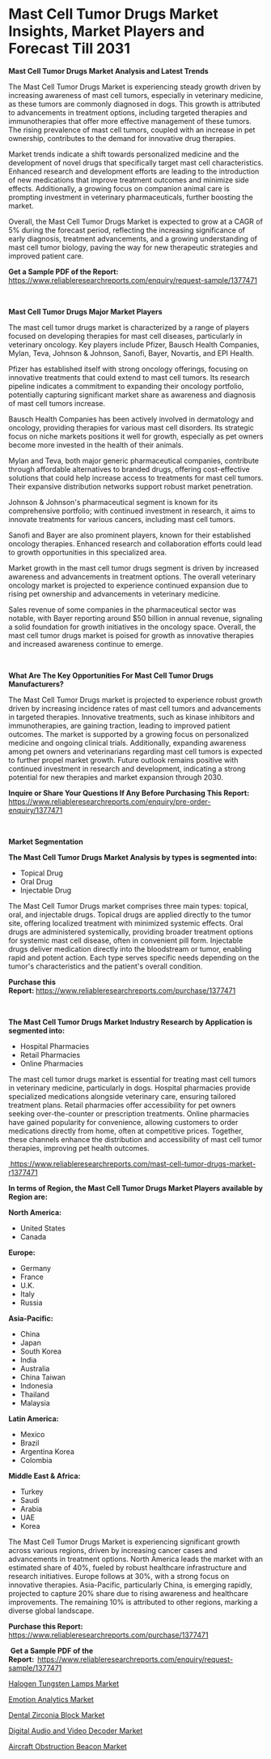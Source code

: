 <p><h1>Mast Cell Tumor Drugs Market Insights, Market Players and Forecast Till 2031</h1></p><p><strong>Mast Cell Tumor Drugs Market Analysis and Latest Trends</strong></p>
<p><p>The Mast Cell Tumor Drugs Market is experiencing steady growth driven by increasing awareness of mast cell tumors, especially in veterinary medicine, as these tumors are commonly diagnosed in dogs. This growth is attributed to advancements in treatment options, including targeted therapies and immunotherapies that offer more effective management of these tumors. The rising prevalence of mast cell tumors, coupled with an increase in pet ownership, contributes to the demand for innovative drug therapies.</p><p>Market trends indicate a shift towards personalized medicine and the development of novel drugs that specifically target mast cell characteristics. Enhanced research and development efforts are leading to the introduction of new medications that improve treatment outcomes and minimize side effects. Additionally, a growing focus on companion animal care is prompting investment in veterinary pharmaceuticals, further boosting the market.</p><p>Overall, the Mast Cell Tumor Drugs Market is expected to grow at a CAGR of 5% during the forecast period, reflecting the increasing significance of early diagnosis, treatment advancements, and a growing understanding of mast cell tumor biology, paving the way for new therapeutic strategies and improved patient care.</p></p>
<p><strong>Get a Sample PDF of the Report:&nbsp;</strong> <a href="https://www.reliableresearchreports.com/enquiry/request-sample/1377471?utm_campaign=123&utm_medium=2&utm_source=Github&utm_content=ia&utm_term=24102024&utm_id=mast-cell-tumor-drugs">https://www.reliableresearchreports.com/enquiry/request-sample/1377471</a></p>
<p>&nbsp;</p>
<p><strong>Mast Cell Tumor Drugs Major Market Players</strong></p>
<p><p>The mast cell tumor drugs market is characterized by a range of players focused on developing therapies for mast cell diseases, particularly in veterinary oncology. Key players include Pfizer, Bausch Health Companies, Mylan, Teva, Johnson & Johnson, Sanofi, Bayer, Novartis, and EPI Health.</p><p>Pfizer has established itself with strong oncology offerings, focusing on innovative treatments that could extend to mast cell tumors. Its research pipeline indicates a commitment to expanding their oncology portfolio, potentially capturing significant market share as awareness and diagnosis of mast cell tumors increase.</p><p>Bausch Health Companies has been actively involved in dermatology and oncology, providing therapies for various mast cell disorders. Its strategic focus on niche markets positions it well for growth, especially as pet owners become more invested in the health of their animals.</p><p>Mylan and Teva, both major generic pharmaceutical companies, contribute through affordable alternatives to branded drugs, offering cost-effective solutions that could help increase access to treatments for mast cell tumors. Their expansive distribution networks support robust market penetration.</p><p>Johnson & Johnson's pharmaceutical segment is known for its comprehensive portfolio; with continued investment in research, it aims to innovate treatments for various cancers, including mast cell tumors.</p><p>Sanofi and Bayer are also prominent players, known for their established oncology therapies. Enhanced research and collaboration efforts could lead to growth opportunities in this specialized area.</p><p>Market growth in the mast cell tumor drugs segment is driven by increased awareness and advancements in treatment options. The overall veterinary oncology market is projected to experience continued expansion due to rising pet ownership and advancements in veterinary medicine.</p><p>Sales revenue of some companies in the pharmaceutical sector was notable, with Bayer reporting around $50 billion in annual revenue, signaling a solid foundation for growth initiatives in the oncology space. Overall, the mast cell tumor drugs market is poised for growth as innovative therapies and increased awareness continue to emerge.</p></p>
<p>&nbsp;</p>
<p><strong>What Are The Key Opportunities For Mast Cell Tumor Drugs Manufacturers?</strong></p>
<p><p>The Mast Cell Tumor Drugs market is projected to experience robust growth driven by increasing incidence rates of mast cell tumors and advancements in targeted therapies. Innovative treatments, such as kinase inhibitors and immunotherapies, are gaining traction, leading to improved patient outcomes. The market is supported by a growing focus on personalized medicine and ongoing clinical trials. Additionally, expanding awareness among pet owners and veterinarians regarding mast cell tumors is expected to further propel market growth. Future outlook remains positive with continued investment in research and development, indicating a strong potential for new therapies and market expansion through 2030.</p></p>
<p><strong>Inquire or Share Your Questions If Any Before Purchasing This Report:</strong> <a href="https://www.reliableresearchreports.com/enquiry/pre-order-enquiry/1377471?utm_campaign=123&utm_medium=2&utm_source=Github&utm_content=ia&utm_term=24102024&utm_id=mast-cell-tumor-drugs">https://www.reliableresearchreports.com/enquiry/pre-order-enquiry/1377471</a></p>
<p>&nbsp;</p>
<p><strong>Market Segmentation</strong></p>
<p><strong>The Mast Cell Tumor Drugs Market Analysis by types is segmented into:</strong></p>
<p><ul><li>Topical Drug</li><li>Oral Drug</li><li>Injectable Drug</li></ul></p>
<p><p>The Mast Cell Tumor Drugs market comprises three main types: topical, oral, and injectable drugs. Topical drugs are applied directly to the tumor site, offering localized treatment with minimized systemic effects. Oral drugs are administered systemically, providing broader treatment options for systemic mast cell disease, often in convenient pill form. Injectable drugs deliver medication directly into the bloodstream or tumor, enabling rapid and potent action. Each type serves specific needs depending on the tumor's characteristics and the patient's overall condition.</p></p>
<p><strong>Purchase this Report:&nbsp;</strong><a href="https://www.reliableresearchreports.com/purchase/1377471?utm_campaign=123&utm_medium=2&utm_source=Github&utm_content=ia&utm_term=24102024&utm_id=mast-cell-tumor-drugs">https://www.reliableresearchreports.com/purchase/1377471</a></p>
<p>&nbsp;</p>
<p><strong>The Mast Cell Tumor Drugs Market Industry Research by Application is segmented into:</strong></p>
<p><ul><li>Hospital Pharmacies</li><li>Retail Pharmacies</li><li>Online Pharmacies</li></ul></p>
<p><p>The mast cell tumor drugs market is essential for treating mast cell tumors in veterinary medicine, particularly in dogs. Hospital pharmacies provide specialized medications alongside veterinary care, ensuring tailored treatment plans. Retail pharmacies offer accessibility for pet owners seeking over-the-counter or prescription treatments. Online pharmacies have gained popularity for convenience, allowing customers to order medications directly from home, often at competitive prices. Together, these channels enhance the distribution and accessibility of mast cell tumor therapies, improving pet health outcomes.</p></p>
<p><a href="https://www.reliableresearchreports.com/mast-cell-tumor-drugs-market-r1377471?utm_campaign=123&utm_medium=2&utm_source=Github&utm_content=ia&utm_term=24102024&utm_id=mast-cell-tumor-drugs">&nbsp;https://www.reliableresearchreports.com/mast-cell-tumor-drugs-market-r1377471</a></p>
<p><strong>In terms of Region, the Mast Cell Tumor Drugs Market Players available by Region are:</strong></p>
<p>
    <p> <strong> North America: </strong>
        <ul>
            <li>United States</li>
            <li>Canada</li>
        </ul>
        </p> 
    <p> <strong> Europe: </strong>
        <ul>
            <li>Germany</li>
            <li>France</li>
            <li>U.K.</li>
            <li>Italy</li>
            <li>Russia</li>
        </ul>
        </p> 
    <p> <strong> Asia-Pacific: </strong>
        <ul>
            <li>China</li>
            <li>Japan</li>
            <li>South Korea</li>
            <li>India</li>
            <li>Australia</li>
            <li>China Taiwan</li>
            <li>Indonesia</li>
            <li>Thailand</li>
            <li>Malaysia</li>
        </ul>
        </p> 
    <p> <strong> Latin America: </strong>
        <ul>
            <li>Mexico</li>
            <li>Brazil</li>
            <li>Argentina Korea</li>
            <li>Colombia</li>
        </ul>
        </p> 
    <p> <strong> Middle East & Africa: </strong>
        <ul>
            <li>Turkey</li>
            <li>Saudi</li>
            <li>Arabia</li>
            <li>UAE</li>
            <li>Korea</li>
        </ul>
    </p>
    </p>
<p><p>The Mast Cell Tumor Drugs Market is experiencing significant growth across various regions, driven by increasing cancer cases and advancements in treatment options. North America leads the market with an estimated share of 40%, fueled by robust healthcare infrastructure and research initiatives. Europe follows at 30%, with a strong focus on innovative therapies. Asia-Pacific, particularly China, is emerging rapidly, projected to capture 20% share due to rising awareness and healthcare improvements. The remaining 10% is attributed to other regions, marking a diverse global landscape.</p></p>
<p><strong>Purchase this Report: </strong><a href="https://www.reliableresearchreports.com/purchase/1377471?utm_campaign=123&utm_medium=2&utm_source=Github&utm_content=ia&utm_term=24102024&utm_id=mast-cell-tumor-drugs">https://www.reliableresearchreports.com/purchase/1377471</a></p>
<p>&nbsp;<strong>Get a Sample PDF of the Report:&nbsp;&nbsp;</strong><a href="https://www.reliableresearchreports.com/enquiry/request-sample/1377471?utm_campaign=123&utm_medium=2&utm_source=Github&utm_content=ia&utm_term=24102024&utm_id=mast-cell-tumor-drugs">https://www.reliableresearchreports.com/enquiry/request-sample/1377471</a></p>
<p><strong></strong></p>
<p><p><a href="https://issuu.com/reportprime-2/docs/halogen-tungsten-lamps-market-size-_964a6347c86eb7?utm_campaign=123&utm_medium=2&utm_source=Github&utm_content=ia&utm_term=24102024&utm_id=mast-cell-tumor-drugs">Halogen Tungsten Lamps Market</a></p><p><a href="https://www.linkedin.com/pulse/global-emotion-analytics-industry-analysis-share-growth-93wke?utm_campaign=123&utm_medium=2&utm_source=Github&utm_content=ia&utm_term=24102024&utm_id=mast-cell-tumor-drugs">Emotion Analytics Market</a></p><p><a href="https://www.linkedin.com/pulse/emerging-opportunities-challenges-global-dental-zirconia-mddfc?utm_campaign=123&utm_medium=2&utm_source=Github&utm_content=ia&utm_term=24102024&utm_id=mast-cell-tumor-drugs">Dental Zirconia Block Market</a></p><p><a href="https://github.com/JamesCox407/Market-Research-Report-List-1/blob/main/digital-audio-and-video-decoder-market.md?utm_campaign=123&utm_medium=2&utm_source=Github&utm_content=ia&utm_term=24102024&utm_id=mast-cell-tumor-drugs">Digital Audio and Video Decoder Market</a></p><p><a href="https://issuu.com/reportprime-2/docs/aircraft-obstruction-beacon-market-_59dea5838d9d83?utm_campaign=123&utm_medium=2&utm_source=Github&utm_content=ia&utm_term=24102024&utm_id=mast-cell-tumor-drugs">Aircraft Obstruction Beacon Market</a></p></p>